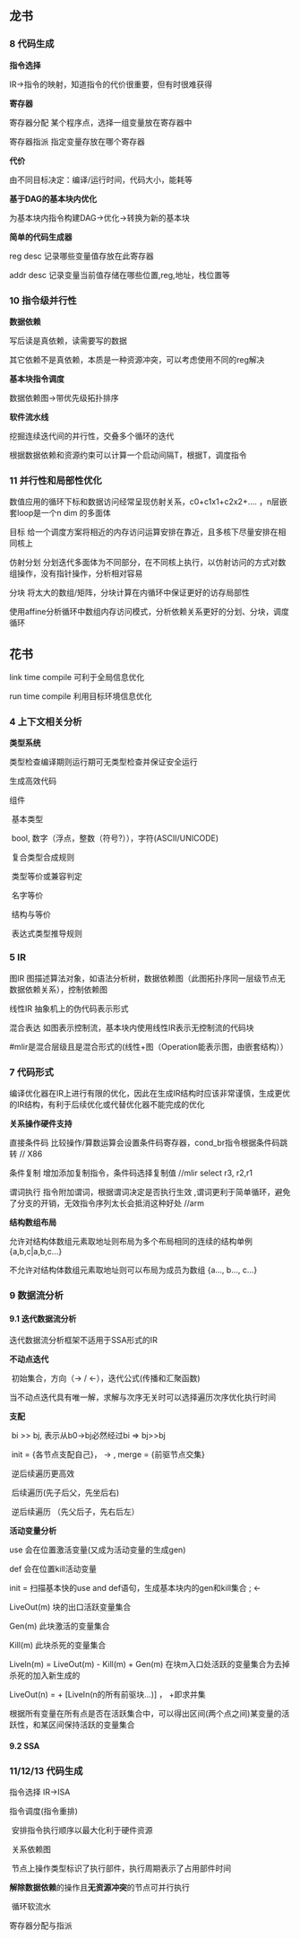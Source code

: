 ## 龙书

### 8 代码生成

**指令选择** 

IR->指令的映射，知道指令的代价很重要，但有时很难获得

**寄存器**

寄存器分配  某个程序点，选择一组变量放在寄存器中

寄存器指派 指定变量存放在哪个寄存器

**代价**

由不同目标决定：编译/运行时间，代码大小，能耗等

**基于DAG的基本块内优化**

为基本块内指令构建DAG->优化->转换为新的基本块

**简单的代码生成器**

reg desc 记录哪些变量值存放在此寄存器

addr desc 记录变量当前值存储在哪些位置,reg,地址，栈位置等

### 10 指令级并行性

**数据依赖**

写后读是真依赖，读需要写的数据

其它依赖不是真依赖，本质是一种资源冲突，可以考虑使用不同的reg解决

**基本块指令调度**

数据依赖图->带优先级拓扑排序

**软件流水线**

挖掘连续迭代间的并行性，交叠多个循环的迭代

根据数据依赖和资源约束可以计算一个启动间隔T，根据T，调度指令

### 11 并行性和局部性优化

数值应用的循环下标和数据访问经常呈现仿射关系，c0+c1x1+c2x2+.... ，n层嵌套loop是一个n dim 的多面体

目标 给一个调度方案将相近的内存访问运算安排在靠近，且多核下尽量安排在相同核上

仿射分划 分划迭代多面体为不同部分，在不同核上执行，以仿射访问的方式对数组操作，没有指针操作，分析相对容易

分块 将太大的数组/矩阵，分块计算在内循环中保证更好的访存局部性

使用affine分析循环中数组内存访问模式，分析依赖关系更好的分划、分块，调度循环

## 花书

link time compile 可利于全局信息优化

run time compile 利用目标环境信息优化

### 4 上下文相关分析

**类型系统**

类型检查编译期则运行期可无类型检查并保证安全运行

生成高效代码

组件 

​	基本类型

​		bool, 数字（浮点，整数（符号?）），字符(ASCII/UNICODE)

​	复合类型合成规则

​	类型等价或兼容判定 

​		名字等价

​		结构与等价

​	表达式类型推导规则

### 5 IR

图IR 图描述算法对象，如语法分析树，数据依赖图（此图拓扑序同一层级节点无数据依赖关系），控制依赖图

线性IR 抽象机上的伪代码表示形式

混合表达 如图表示控制流，基本块内使用线性IR表示无控制流的代码块

#mlir是混合层级且是混合形式的(线性+图（Operation能表示图，由嵌套结构））

### 7 代码形式

编译优化器在IR上进行有限的优化，因此在生成IR结构时应该非常谨慎，生成更优的IR结构，有利于后续优化或代替优化器不能完成的优化

**关系操作硬件支持**

直接条件码 比较操作/算数运算会设置条件码寄存器，cond_br指令根据条件码跳转 // X86

条件复制 增加添加复制指令，条件码选择复制值   //mlir select r3, r2,r1

谓词执行 指令附加谓词，根据谓词决定是否执行生效 ,谓词更利于简单循环，避免了分支的开销，无效指令序列太长会抵消这种好处 //arm

**结构数组布局**

允许对结构体数组元素取地址则布局为多个布局相同的连续的结构单例 {a,b,c|a,b,c...}

不允许对结构体数组元素取地址则可以布局为成员为数组 {a..., b..., c...}

### 9 数据流分析

#### 9.1 迭代数据流分析

迭代数据流分析框架不适用于SSA形式的IR

**不动点迭代**

​	初始集合，方向（-> / <-），迭代公式(传播和汇聚函数) 

​	当不动点迭代具有唯一解，求解与次序无关时可以选择遍历次序优化执行时间

**支配** 

​	bi >> bj, 表示从b0->bj必然经过bi => bj>>bj

​	init = {各节点支配自己}， -> , merge = {前驱节点交集}

​	逆后续遍历更高效

​		后续遍历(先子后父，先坐后右)

​		逆后续遍历 （先父后子，先右后左）

**活动变量分析**	 

use 会在位置激活变量(又成为活动变量的生成gen)

def 会在位置kill活动变量

init  = 扫描基本快的use and def语句，生成基本块内的gen和kill集合 ; <- 

LiveOut(m)   块的出口活跃变量集合 

Gen(m) 此块激活的变量集合

Kill(m) 此块杀死的变量集合 

LiveIn(m) = LiveOut(m) - Kill(m)  + Gen(m) 在块m入口处活跃的变量集合为去掉杀死的加入新生成的 

LiveOut(n) = + [LiveIn(n的所有前驱块...)] ， +即求并集

根据所有变量在所有点是否在活跃集合中，可以得出区间(两个点之间)某变量的活跃性，和某区间保持活跃的变量集合

#### 9.2 SSA

### 11/12/13 代码生成

指令选择 IR->ISA

指令调度(指令重排) 

​	安排指令执行顺序以最大化利于硬件资源

​	关系依赖图 

​		节点上操作类型标识了执行部件，执行周期表示了占用部件时间

​		**解除数据依赖**的操作且**无资源冲突**的节点可并行执行

​	循环软流水

寄存器分配与指派
